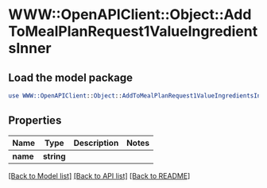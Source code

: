# WWW::OpenAPIClient::Object::AddToMealPlanRequest1ValueIngredientsInner

## Load the model package
```perl
use WWW::OpenAPIClient::Object::AddToMealPlanRequest1ValueIngredientsInner;
```

## Properties
Name | Type | Description | Notes
------------ | ------------- | ------------- | -------------
**name** | **string** |  | 

[[Back to Model list]](../README.md#documentation-for-models) [[Back to API list]](../README.md#documentation-for-api-endpoints) [[Back to README]](../README.md)


